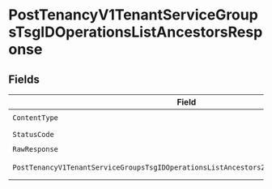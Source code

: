 # PostTenancyV1TenantServiceGroupsTsgIDOperationsListAncestorsResponse


## Fields

| Field                                                                                                                                                                                        | Type                                                                                                                                                                                         | Required                                                                                                                                                                                     | Description                                                                                                                                                                                  |
| -------------------------------------------------------------------------------------------------------------------------------------------------------------------------------------------- | -------------------------------------------------------------------------------------------------------------------------------------------------------------------------------------------- | -------------------------------------------------------------------------------------------------------------------------------------------------------------------------------------------- | -------------------------------------------------------------------------------------------------------------------------------------------------------------------------------------------- |
| `ContentType`                                                                                                                                                                                | *string*                                                                                                                                                                                     | :heavy_check_mark:                                                                                                                                                                           | N/A                                                                                                                                                                                          |
| `StatusCode`                                                                                                                                                                                 | *int*                                                                                                                                                                                        | :heavy_check_mark:                                                                                                                                                                           | N/A                                                                                                                                                                                          |
| `RawResponse`                                                                                                                                                                                | [*http.Response](https://pkg.go.dev/net/http#Response)                                                                                                                                       | :heavy_minus_sign:                                                                                                                                                                           | N/A                                                                                                                                                                                          |
| `PostTenancyV1TenantServiceGroupsTsgIDOperationsListAncestors200ApplicationJSONObject`                                                                                                       | [*PostTenancyV1TenantServiceGroupsTsgIDOperationsListAncestors200ApplicationJSON](../../models/operations/posttenancyv1tenantservicegroupstsgidoperationslistancestors200applicationjson.md) | :heavy_minus_sign:                                                                                                                                                                           | Successful response.                                                                                                                                                                         |